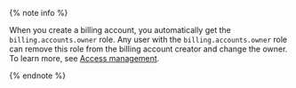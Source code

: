 {% note info %}

When you create a billing account, you automatically get the `billing.accounts.owner` role. Any user with the `billing.accounts.owner` role can remove this role from the billing account creator and change the owner. To learn more, see [Access management](../security/index.md).

{% endnote %}